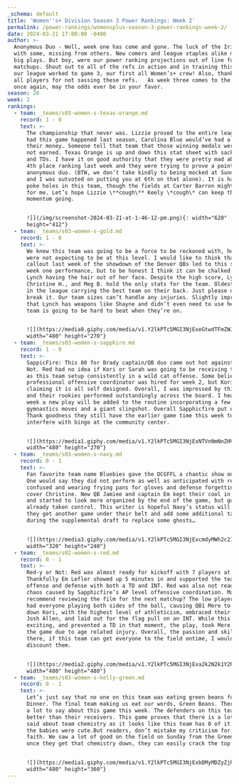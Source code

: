 ```yaml
---
_schema: default
title: 'Women''s+ Division Season 3 Power Rankings: Week 2'
permalink: /power-rankings/womensplus-season-3-power-rankings-week-2/
date: 2024-03-21 17:00:00 -0400
author: >-
  Anonymous Duo - Well, week one has come and gone. The luck of the Irish was
  with some, missing from others. New comers and league staples alike made some
  big plays. But boy, were our power ranking projections out of line for most
  matchups. Shout out to all of the refs in action and in training this week as
  our league worked to game 3, our first all Women’s+ crew! Also, thank you to
  all players for not sassing these refs.   As week three comes to the front,
  once again, may the odds ever be in your favor. 
season: 26
week: 2
rankings:
  - team: _teams/s03-women-s-texas-orange.md
    record: 1 - 0
    text: >-
      The championship that never was. Lizzie proved to the entire league that
      had this game happened last season, Carolina Blue would’ve had a run for
      their money. Someone tell that team that those winning medals were given,
      not earned. Texas Orange is up and down this stat sheet with sacks, INT,
      and TDs. I have it on good authority that they were pretty mad about their
      4th place ranking last week and they were trying to prove a point to this
      anonymous duo. (BTW, we don’t take kindly to being mocked at Sunday Funday
      and I was outvoted on putting you at 6th on that alone). It is hard to
      poke holes in this team, though the fields at Carter Barron might do that
      for me. Let’s hope Lizzie \**cough\** Keely \*cough\* can keep the
      momentum going.


      ![](/img/screenshot-2024-03-21-at-1-46-12-pm.png){: width="620"
      height="412"}
  - team: _teams/s03-women-s-gold.md
    record: 1 - 0
    text: >-
      We knew this team was going to be a force to be reckoned with, however, we
      were not expecting to be at this level. I would like to think that my
      callout last week of the showdown of the Denver QBs led to this strong
      week one performance, but to be honest I think it can be chalked up to
      Lynch having the hair out of her face. Despite the high score, Lynch,
      Christine H., and Meg B. hold the only stats for the team. Oldest people
      in the league carrying the best team on their back. Just please don’t
      break it. Our team sizes can’t handle any injuries. Slightly impressive
      that Lynch has weapons like Shayne and didn’t even need to use her. This
      team is going to be hard to beat when they’re on.


      ![](https://media0.giphy.com/media/v1.Y2lkPTc5MGI3NjExeGtwdTFmZWJnOG1lZGFsdThrbzZncTk1b3phOXlmcDVkYmZrb3BkNiZlcD12MV9pbnRlcm5hbF9naWZfYnlfaWQmY3Q9Zw/JgRe7CZDgpSBcL2zin/giphy.gif){:
      width="480" height="270"}
  - team: _teams/s03-women-s-sapphire.md
    record: 1 - 0
    text: >-
      SappicFire: This 80 for Brady captain/QB duo came out hot against Red-y or
      Not. Red had no idea if Kori or Sarah was going to be receiving the snap,
      as this team setup consistently in a wild cat offense. Some believe that a
      professional offensive coordinator was hired for week 2, but Kori is
      claiming it is all self designed. Overall, I was impressed by this team
      and their rookies performed outstandingly across the board. I hear this
      week a new play will be added to the routine incorporating a few
      gymnastics moves and a giant slingshot. Overall Sapphicfire put on a show.
      Thank goodness they still have the earlier game time this week to not
      interfere with bingo at the community center.


      ![](https://media1.giphy.com/media/v1.Y2lkPTc5MGI3NjExNTVnNmNnZHVqa2oxd3BpaW1wNzAxZ2V6OWt5MXFsdGZoZnF3NjI5aSZlcD12MV9pbnRlcm5hbF9naWZfYnlfaWQmY3Q9Zw/l0HlKrzOHlAerdK5a/giphy.gif){:
      width="480" height="270"}
  - team: _teams/s03-women-s-navy.md
    record: 0 - 1
    text: >-
      Fan favorite team name Bluebies gave the DCGFFL a chaotic show on Sunday.
      One would say they did not perform as well as anticipated with receivers
      confused and wearing frying pans for gloves and defense forgetting to
      cover Christine. New QB Jamiee and captain Em kept their cool in the chaos
      and started to look more organized by the end of the game, but gold had
      already taken control. This writer is hopeful Navy’s status will rise once
      they get another game under their belt and add some additional talent
      during the supplemental draft to replace some ghosts…


      ![](https://media3.giphy.com/media/v1.Y2lkPTc5MGI3NjExcmdyMWh2c21oaGV6MmEzcmE4Mnl6cG9ueHk1cThhMGpiNmM2cmZxZCZlcD12MV9pbnRlcm5hbF9naWZfYnlfaWQmY3Q9Zw/ukqBV7WM4BQ4w/giphy.gif){:
      width="320" height="240"}
  - team: _teams/s02-women-s-red.md
    record: 0 - 1
    text: >-
      Red-y or Not: Red was almost ready for kickoff with 7 players at kickoff.
      Thankfully Em Lefler showed up 5 minutes in and supported the team on
      offense and defense with both a TD and INT. Red was also not ready for the
      chaos caused by Sapphicfire’s AP level offensive coordination. May I
      recommend reviewing the film for the next matchup? The low player counts
      had everyone playing both sides of the ball, causing QB1 Mere to chase
      down Kori, with the highest level of athleticism, embraced their inner
      Josh Allen, and laid out for the flag pull on an INT. While this was
      exciting, and prevented a TD in that moment, the play, took Mere out of
      the game due to age related injury. Overall, the passion and skill are
      there, if this team can get everyone to the field ontime, I would not
      discount them.


      ![](https://media2.giphy.com/media/v1.Y2lkPTc5MGI3NjExa2k2N2k1Y2hhc2cwcm55cWNwOGxreHBkam1uNGZ5eXFtdWF2MHJ4cCZlcD12MV9pbnRlcm5hbF9naWZfYnlfaWQmY3Q9Zw/UqjFFGXaamm8ddfh5Y/giphy.gif){:
      width="480" height="480"}
  - team: _teams/s03-women-s-kelly-green.md
    record: 0 - 1
    text: >-
      Let’s just say that no one on this team was eating green beans for Sunday
      Dinner. The final team making us eat our words, Green Beans. There is not
      a lot to say about this game this week. The defenders on this team caught
      better than their receivers. This game proves that there is a lot to be
      said about team chemistry as it looks like this team has 0 of it. At least
      the babies were cute.But readers, don’t mistake my criticism for a lack of
      faith. We saw a lot of good on the field on Sunday from the Green team and
      once they get that chemistry down, they can easily crack the top 3.


      ![](https://media1.giphy.com/media/v1.Y2lkPTc5MGI3NjExbDMyMDZyZjRwNGllNXV1MWkwcDViZnN6bGR3MTM1eWJ3b2wwcmtyMCZlcD12MV9pbnRlcm5hbF9naWZfYnlfaWQmY3Q9Zw/gKHO7USnWhIH2BH7Co/giphy.gif){:
      width="480" height="360"}
---
```

